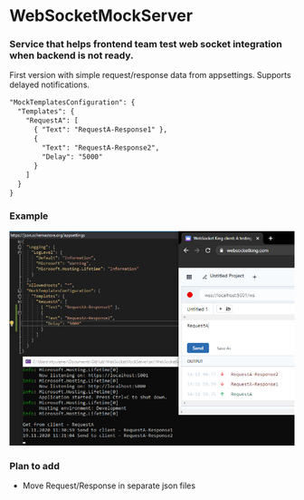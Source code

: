 # WebSocketMockServer

### Service that helps frontend team test web socket integration when backend is not ready.

First version with simple request/response data from appsettings.
Supports delayed notifications.

```
"MockTemplatesConfiguration": {
  "Templates": {
    "RequestA": [
      { "Text": "RequestA-Response1" },
      {
        "Text": "RequestA-Response2",
        "Delay": "5000"
      }
    ]
  }
}
```

### Example

![example](Example1.PNG)

### Plan to add
* Move Request/Response in separate json files
